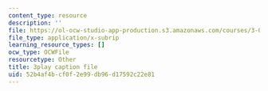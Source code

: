 ```yaml
---
content_type: resource
description: ''
file: https://ol-ocw-studio-app-production.s3.amazonaws.com/courses/3-091-introduction-to-solid-state-chemistry-fall-2018/52b4af4bcf0f2e99db96d17592c22e81_7NqA49Lb4nU.srt
file_type: application/x-subrip
learning_resource_types: []
ocw_type: OCWFile
resourcetype: Other
title: 3play caption file
uid: 52b4af4b-cf0f-2e99-db96-d17592c22e81
---
```

